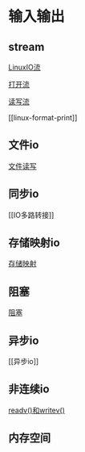 # 输入输出

## stream

[LinuxIO流](linux-io-stream.md)

[打开流](linux-stream-open-api.md)

[读写流](linux-stream-read-and-write.md)

[[linux-format-print]]

## 文件io

[文件读写](linux-file-api-read-write.md)

## 同步io

[[IO多路转接]]

## 存储映射io

[存储映射](linux-io-api-mmap.md)

## 阻塞

[阻塞](linux-block.md)

## 异步io
  
[[异步io]]

## 非连续io

[readv()和writev()](linux-io-api-readv-and-writev.md)

## 内存空间

